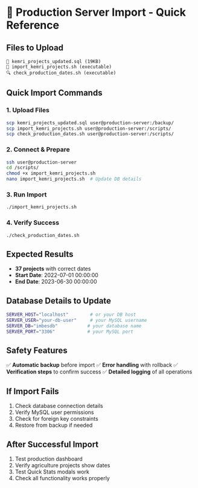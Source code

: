 # 🚀 Production Server Import - Quick Reference

## Files to Upload
```
📄 kemri_projects_updated.sql (19KB)
🔧 import_kemri_projects.sh (executable)  
🔍 check_production_dates.sh (executable)
```

## Quick Import Commands

### 1. Upload Files
```bash
scp kemri_projects_updated.sql user@production-server:/backup/
scp import_kemri_projects.sh user@production-server:/scripts/
scp check_production_dates.sh user@production-server:/scripts/
```

### 2. Connect & Prepare
```bash
ssh user@production-server
cd /scripts/
chmod +x import_kemri_projects.sh
nano import_kemri_projects.sh  # Update DB details
```

### 3. Run Import
```bash
./import_kemri_projects.sh
```

### 4. Verify Success
```bash
./check_production_dates.sh
```

## Expected Results
- **37 projects** with correct dates
- **Start Date**: 2022-07-01 00:00:00
- **End Date**: 2023-06-30 00:00:00

## Database Details to Update
```bash
SERVER_HOST="localhost"        # or your DB host
SERVER_USER="your-db-user"     # your MySQL username  
SERVER_DB="imbesdb"           # your database name
SERVER_PORT="3306"            # your MySQL port
```

## Safety Features
✅ **Automatic backup** before import
✅ **Error handling** with rollback
✅ **Verification steps** to confirm success
✅ **Detailed logging** of all operations

## If Import Fails
1. Check database connection details
2. Verify MySQL user permissions
3. Check for foreign key constraints
4. Restore from backup if needed

## After Successful Import
1. Test production dashboard
2. Verify agriculture projects show dates
3. Test Quick Stats modals work
4. Check all functionality works properly



